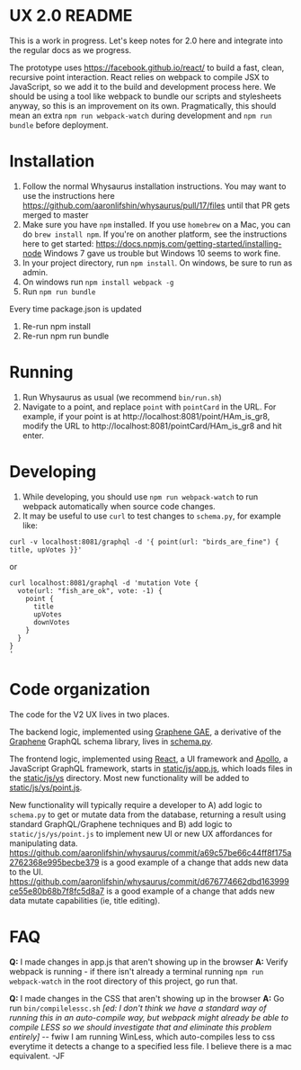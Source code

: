 # UX 2.0 README

This is a work in progress. Let's keep notes for 2.0 here and integrate 
into the regular docs as we progress.

The prototype uses https://facebook.github.io/react/ to build a fast, clean, recursive point interaction. React relies on webpack to compile JSX to JavaScript, so we add it to the build and development process here. We should be using a tool like webpack to bundle our scripts and stylesheets anyway, so this is an improvement on its own. Pragmatically, this should mean an extra `npm run webpack-watch` during development and `npm run bundle` before deployment.

# Installation

1. Follow the normal Whysaurus installation instructions. You may want to use the instructions here https://github.com/aaronlifshin/whysaurus/pull/17/files until that PR gets merged to master
2. Make sure you have `npm` installed. If you use `homebrew` on a Mac, you can do `brew install npm`. If you're on another platform, see the instructions here to get started: https://docs.npmjs.com/getting-started/installing-node
Windows 7 gave us trouble but Windows 10 seems to work fine.
3. In your project directory, run `npm install`. On windows, be sure to run as admin.
4. On windows run `npm install webpack -g`
5. Run `npm run bundle`

Every time package.json is updated
1. Re-run npm install
2. Re-run npm run bundle

# Running

1. Run Whysaurus as usual (we recommend `bin/run.sh`)
2. Navigate to a point, and replace `point` with `pointCard` in the URL. For example, if your point is at http://localhost:8081/point/HAm_is_gr8, modify the URL to http://localhost:8081/pointCard/HAm_is_gr8 and hit enter.

# Developing

1. While developing, you should use `npm run webpack-watch` to run webpack automatically when source code changes.
2. It may be useful to use `curl` to test changes to `schema.py`, for example like:

```
curl -v localhost:8081/graphql -d '{ point(url: "birds_are_fine") { title, upVotes }}'
```

or

```
curl localhost:8081/graphql -d 'mutation Vote {
  vote(url: "fish_are_ok", vote: -1) {
    point {
      title
      upVotes
      downVotes
    }
  }
}
'
```

# Code organization

The code for the V2 UX lives in two places.

The backend logic, implemented using [Graphene GAE](https://github.com/graphql-python/graphene-gae), a derivative of the [Graphene](https://github.com/graphql-python/graphene) GraphQL schema library, lives in [schema.py](./schema.py).

The frontend logic, implemented using [React](https://reactjs.org/), a UI framework and [Apollo](https://www.apollographql.com/), a JavaScript GraphQL framework, starts in [static/js/app.js](./static/js/app.js), which loads files in the [static/js/ys](./static/js/ys) directory. Most new functionality will be added to [static/js/ys/point.js](./static/js/ys/point.js).

New functionality will typically require a developer to A) add logic to `schema.py` to get or mutate data from the database, returning a result using standard GraphQL/Graphene techniques and B) add logic to `static/js/ys/point.js` to implement new UI or new UX affordances for manipulating data. https://github.com/aaronlifshin/whysaurus/commit/a69c57be66c44ff8f175a2762368e995becbe379 is a good example of a change that adds new data to the UI. https://github.com/aaronlifshin/whysaurus/commit/d676774662dbd163999ce55e80b68b7f8fc5d8a7 is a good example of a change that adds new data mutate capabilities (ie, title editing).

# FAQ

**Q:** I made changes in app.js that aren't showing up in the browser
**A:** Verify webpack is running - if there isn't already a terminal running `npm run webpack-watch` in the root directory of this project, go run that.

**Q:** I made changes in the CSS that aren't showing up in the browser
**A:** Go run `bin/compilelessc.sh` *[ed: I don't think we have a standard way of running this in an auto-compile way, but webpack might already be able to compile LESS so we should investigate that and eliminate this problem entirely]*
-- fwiw I am running WinLess, which auto-compiles less to css everytime it detects a change to a specified less file. I believe there is a mac equivalent. -JF
